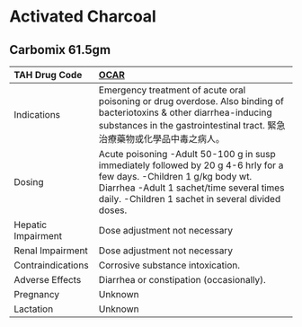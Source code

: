 # Activated Charcoal

## Carbomix 61.5gm

| TAH Drug Code      | [OCAR](https://www.tahsda.org.tw/drugs/hissearch.php?drug_code=OCAR)                                                                                                                                                    |
|:-------------------|:------------------------------------------------------------------------------------------------------------------------------------------------------------------------------------------------------------------------|
| Indications        | Emergency treatment of acute oral poisoning or drug overdose. Also binding of bacteriotoxins & other diarrhea-inducing substances in the gastrointestinal tract. 緊急治療藥物或化學品中毒之病人。                       |
| Dosing             | Acute poisoning -Adult 50-100 g in susp immediately followed by 20 g 4-6 hrly for a few days. -Children 1 g/kg body wt. Diarrhea -Adult 1 sachet/time several times daily. -Children 1 sachet in several divided doses. |
| Hepatic Impairment | Dose adjustment not necessary                                                                                                                                                                                           |
| Renal Impairment   | Dose adjustment not necessary                                                                                                                                                                                           |
| Contraindications  | Corrosive substance intoxication.                                                                                                                                                                                       |
| Adverse Effects    | Diarrhea or constipation (occasionally).                                                                                                                                                                                |
| Pregnancy          | Unknown                                                                                                                                                                                                                 |
| Lactation          | Unknown                                                                                                                                                                                                                 |


